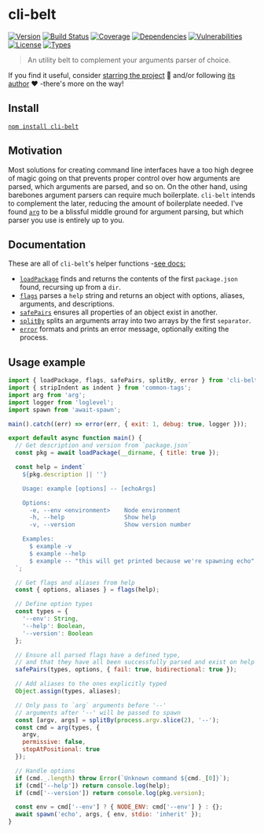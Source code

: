 # cli-belt

[![Version](https://img.shields.io/npm/v/cli-belt.svg)](https://www.npmjs.com/package/cli-belt)
[![Build Status](https://img.shields.io/travis/rafamel/cli-belt.svg)](https://travis-ci.org/rafamel/cli-belt)
[![Coverage](https://img.shields.io/coveralls/rafamel/cli-belt.svg)](https://coveralls.io/github/rafamel/cli-belt)
[![Dependencies](https://img.shields.io/david/rafamel/cli-belt.svg)](https://david-dm.org/rafamel/cli-belt)
[![Vulnerabilities](https://img.shields.io/snyk/vulnerabilities/npm/cli-belt.svg)](https://snyk.io/test/npm/cli-belt)
[![License](https://img.shields.io/github/license/rafamel/cli-belt.svg)](https://github.com/rafamel/cli-belt/blob/master/LICENSE)
[![Types](https://img.shields.io/npm/types/cli-belt.svg)](https://www.npmjs.com/package/cli-belt)

> An utility belt to complement your arguments parser of choice.

If you find it useful, consider [starring the project](https://github.com/rafamel/cli-belt) 💪 and/or following [its author](https://github.com/rafamel) ❤️ -there's more on the way!

## Install

[`npm install cli-belt`](https://www.npmjs.com/package/cli-belt)

## Motivation

Most solutions for creating command line interfaces have a too high degree of magic going on that prevents proper control over how arguments are parsed, which arguments are parsed, and so on. On the other hand, using barebones argument parsers can require much boilerplate. `cli-belt` intends to complement the later, reducing the amount of boilerplate needed. I've found [`arg`](https://github.com/zeit/arg) to be a blissful middle ground for argument parsing, but which parser you use is entirely up to you.

## Documentation

These are all of `cli-belt`'s helper functions -[see docs:](https://rafamel.github.io/cli-belt/globals.html)

* [`loadPackage`](https://rafamel.github.io/cli-belt/globals.html#loadpackage) finds and returns the contents of the first `package.json` found, recursing up from a `dir`.
* [`flags`](https://rafamel.github.io/cli-belt/globals.html#flags) parses a `help` string and returns an object with options, aliases, arguments, and descriptions.
* [`safePairs`](https://rafamel.github.io/cli-belt/globals.html#safepairs) ensures all properties of an object exist in another.
* [`splitBy`](https://rafamel.github.io/cli-belt/globals.html#splitby) splits an arguments array into two arrays by the first `separator`.
* [`error`](https://rafamel.github.io/cli-belt/globals.html#error) formats and prints an error message, optionally exiting the process.

## Usage example

```javascript
import { loadPackage, flags, safePairs, splitBy, error } from 'cli-belt';
import { stripIndent as indent } from 'common-tags';
import arg from 'arg';
import logger from 'loglevel';
import spawn from 'await-spawn';

main().catch((err) => error(err, { exit: 1, debug: true, logger }));

export default async function main() {
  // Get description and version from `package.json`
  const pkg = await loadPackage(__dirname, { title: true });

  const help = indent`
    ${pkg.description || ''}

    Usage: example [options] -- [echoArgs]

    Options:
      -e, --env <environment>    Node environment
      -h, --help                 Show help
      -v, --version              Show version number

    Examples:
      $ example -v
      $ example --help
      $ example -- "this will get printed because we're spawning echo"
  `;

  // Get flags and aliases from help
  const { options, aliases } = flags(help);

  // Define option types
  const types = {
    '--env': String,
    '--help': Boolean,
    '--version': Boolean
  };

  // Ensure all parsed flags have a defined type,
  // and that they have all been successfully parsed and exist on help
  safePairs(types, options, { fail: true, bidirectional: true });

  // Add aliases to the ones explicitly typed
  Object.assign(types, aliases);

  // Only pass to `arg` arguments before '--'
  // arguments after '--' will be passed to spawn
  const [argv, args] = splitBy(process.argv.slice(2), '--');
  const cmd = arg(types, {
    argv,
    permissive: false,
    stopAtPositional: true
  });

  // Handle options
  if (cmd._.length) throw Error(`Unknown command ${cmd._[0]}`);
  if (cmd['--help']) return console.log(help);
  if (cmd['--version']) return console.log(pkg.version);

  const env = cmd['--env'] ? { NODE_ENV: cmd['--env'] } : {};
  await spawn('echo', args, { env, stdio: 'inherit' });
}
```